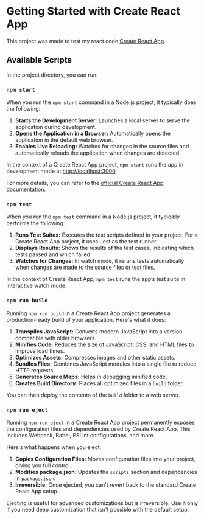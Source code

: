 # Getting Started with Create React App

This project was made to test my react code
[Create React App](https://github.com/facebook/create-react-app).

## Available Scripts

In the project directory, you can run:

### `npm start`

When you run the `npm start` command in a Node.js project, it typically does the following:

1. **Starts the Development Server:** Launches a local server to serve the application during development.
2. **Opens the Application in a Browser:** Automatically opens the application in the default web browser.
3. **Enables Live Reloading:** Watches for changes in the source files and automatically reloads the application when changes are detected.

In the context of a Create React App project, `npm start` runs the app in development mode at [http://localhost:3000](http://localhost:3000).

For more details, you can refer to the [official Create React App documentation](https://create-react-app.dev/docs/getting-started).

### `npm test`
When you run the `npm test` command in a Node.js project, it typically performs the following:

1. **Runs Test Suites:** Executes the test scripts defined in your project. For a Create React App project, it uses Jest as the test runner.
2. **Displays Results:** Shows the results of the test cases, indicating which tests passed and which failed.
3. **Watches for Changes:** In watch mode, it reruns tests automatically when changes are made to the source files or test files.

In the context of Create React App, `npm test` runs the app’s test suite in interactive watch mode.

### `npm run build`
Running `npm run build` in a Create React App project generates a production-ready build of your application. Here's what it does:

1. **Transpiles JavaScript:** Converts modern JavaScript into a version compatible with older browsers.
2. **Minifies Code:** Reduces the size of JavaScript, CSS, and HTML files to improve load times.
3. **Optimizes Assets:** Compresses images and other static assets.
4. **Bundles Files:** Combines JavaScript modules into a single file to reduce HTTP requests.
5. **Generates Source Maps:** Helps in debugging minified code.
6. **Creates Build Directory:** Places all optimized files in a `build` folder.

You can then deploy the contents of the `build` folder to a web server.

### `npm run eject`

Running `npm run eject` in a Create React App project permanently exposes the configuration files and dependencies used by Create React App. This includes Webpack, Babel, ESLint configurations, and more.

Here's what happens when you eject:

1. **Copies Configuration Files:** Moves configuration files into your project, giving you full control.
2. **Modifies package.json:** Updates the `scripts` section and dependencies in `package.json`.
3. **Irreversible:** Once ejected, you can't revert back to the standard Create React App setup.

Ejecting is useful for advanced customizations but is irreversible. Use it only if you need deep customization that isn't possible with the default setup.

